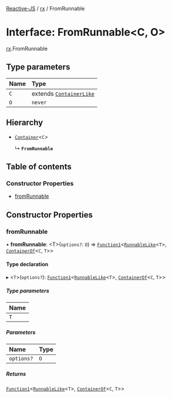 [Reactive-JS](../README.md) / [rx](../modules/rx.md) / FromRunnable

# Interface: FromRunnable<C, O\>

[rx](../modules/rx.md).FromRunnable

## Type parameters

| Name | Type |
| :------ | :------ |
| `C` | extends [`ContainerLike`](containers.ContainerLike.md) |
| `O` | `never` |

## Hierarchy

- [`Container`](containers.Container.md)<`C`\>

  ↳ **`FromRunnable`**

## Table of contents

### Constructor Properties

- [fromRunnable](rx.FromRunnable.md#fromrunnable)

## Constructor Properties

### fromRunnable

• **fromRunnable**: <T\>(`options?`: `O`) => [`Function1`](../modules/functions.md#function1)<[`RunnableLike`](rx.RunnableLike.md)<`T`\>, [`ContainerOf`](../modules/containers.md#containerof)<`C`, `T`\>\>

#### Type declaration

▸ <`T`\>(`options?`): [`Function1`](../modules/functions.md#function1)<[`RunnableLike`](rx.RunnableLike.md)<`T`\>, [`ContainerOf`](../modules/containers.md#containerof)<`C`, `T`\>\>

##### Type parameters

| Name |
| :------ |
| `T` |

##### Parameters

| Name | Type |
| :------ | :------ |
| `options?` | `O` |

##### Returns

[`Function1`](../modules/functions.md#function1)<[`RunnableLike`](rx.RunnableLike.md)<`T`\>, [`ContainerOf`](../modules/containers.md#containerof)<`C`, `T`\>\>

